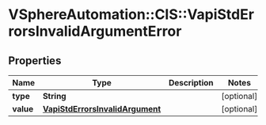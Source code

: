 # VSphereAutomation::CIS::VapiStdErrorsInvalidArgumentError

## Properties
Name | Type | Description | Notes
------------ | ------------- | ------------- | -------------
**type** | **String** |  | [optional] 
**value** | [**VapiStdErrorsInvalidArgument**](VapiStdErrorsInvalidArgument.md) |  | [optional] 


